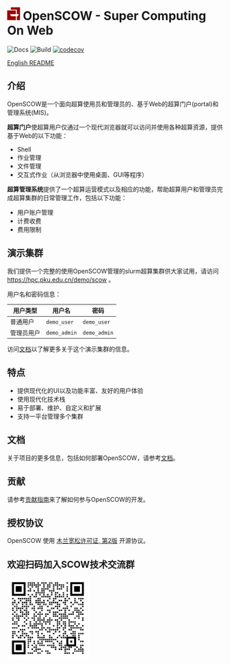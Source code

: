 # <img src="apps/portal-web/assets/icons/192.png" height="30px" /> OpenSCOW - Super Computing On Web

![Docs](https://github.com/PKUHPC/OpenSCOW/actions/workflows/docs.yaml/badge.svg)
![Build](https://github.com/PKUHPC/OpenSCOW/actions/workflows/test-build-publish.yaml/badge.svg)
[![codecov](https://codecov.io/gh/PKUHPC/OpenSCOW/branch/master/graph/badge.svg?token=S9JCB2DXML)](https://codecov.io/gh/PKUHPC/OpenSCOW)

[English README](./README.en.md)

## 介绍

OpenSCOW是一个面向超算使用员和管理员的、基于Web的超算门户(portal)和管理系统(MIS)。

**超算门户**使超算用户仅通过一个现代浏览器就可以访问并使用各种超算资源，提供基于Web的以下功能：

- Shell
- 作业管理
- 文件管理
- 交互式作业（从浏览器中使用桌面、GUI等程序）

**超算管理系统**提供了一个超算运营模式以及相应的功能，帮助超算用户和管理员完成超算集群的日常管理工作，包括以下功能：

- 用户账户管理
- 计费收费
- 费用限制

## 演示集群

我们提供一个完整的使用OpenSCOW管理的slurm超算集群供大家试用，请访问 https://hpc.pku.edu.cn/demo/scow 。

用户名和密码信息：

| 用户类型   | 用户名       | 密码         |
| ---------- | ------------ | ------------ |
| 普通用户   | `demo_user`  | `demo_user`  |
| 管理员用户 | `demo_admin` | `demo_admin` |

访问[文档](https://pkuhpc.github.io/OpenSCOW/docs/info#%E4%BD%93%E9%AA%8C%E7%8E%AF%E5%A2%83)以了解更多关于这个演示集群的信息。

## 特点

- 提供现代化的UI以及功能丰富、友好的用户体验
- 使用现代化技术栈
- 易于部署、维护、自定义和扩展
- 支持一平台管理多个集群

## 文档

关于项目的更多信息，包括如何部署OpenSCOW，请参考[文档](https://pkuhpc.github.io/OpenSCOW)。

## 贡献

请参考[贡献指南](https://pkuhpc.github.io/OpenSCOW/docs/contribution)来了解如何参与OpenSCOW的开发。

## 授权协议

OpenSCOW 使用 [木兰宽松许可证, 第2版](http://license.coscl.org.cn/MulanPSL2) 开源协议。

## 欢迎扫码加入SCOW技术交流群

![SCOW技术交流群二维码](docs/static/img/scow_qrcode.png)
